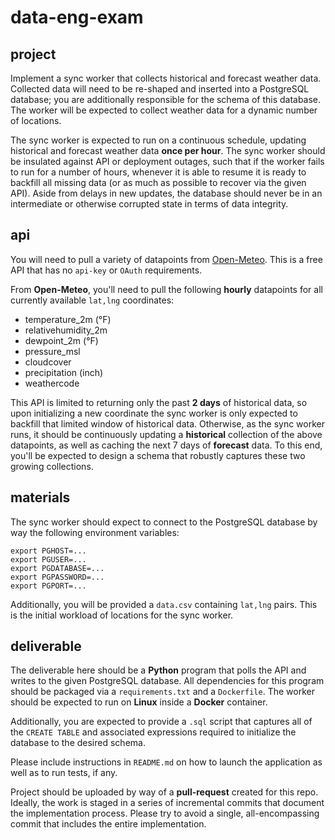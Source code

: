 # data-eng-exam

project
---
Implement a sync worker that collects historical and forecast weather data. Collected data will need to be re-shaped and inserted into a PostgreSQL database; you are additionally responsible for the schema of this database. The worker will be expected to collect weather data for a dynamic number of locations.

The sync worker is expected to run on a continuous schedule, updating historical and forecast weather data **once per hour**. The sync worker should be insulated against API or deployment outages, such that if the worker fails to run for a number of hours, whenever it is able to resume it is ready to backfill all missing data (or as much as possible to recover via the given API). Aside from delays in new updates, the database should never be in an intermediate or otherwise corrupted state in terms of data integrity.

api
---
You will need to pull a variety of datapoints from [Open-Meteo](https://open-meteo.com/en). This is a free API that has no `api-key` or `OAuth` requirements.

From **Open-Meteo**, you'll need to pull the following **hourly** datapoints for all currently available `lat,lng` coordinates:
- temperature_2m (°F)
- relativehumidity_2m
- dewpoint_2m (°F)
- pressure_msl
- cloudcover
- precipitation (inch)
- weathercode

This API is limited to returning only the past **2 days** of historical data, so upon initializing a new coordinate the sync worker is only expected to backfill that limited window of historical data. Otherwise, as the sync worker runs, it should be continuously updating a **historical** collection of the above datapoints, as well as caching the next 7 days of **forecast** data. To this end, you'll be expected to design a schema that robustly captures these two growing collections.

materials
---
The sync worker should expect to connect to the PostgreSQL database by way the following environment variables:
```
export PGHOST=...
export PGUSER=...
export PGDATABASE=...
export PGPASSWORD=...
export PGPORT=...
```
Additionally, you will be provided a `data.csv` containing `lat,lng` pairs. This is the initial workload of locations for the sync worker.

deliverable
---
The deliverable here should be a **Python** program that polls the API and writes to the given PostgreSQL database. All dependencies for this program should be packaged via a `requirements.txt` and a `Dockerfile`. The worker should be expected to run on **Linux** inside a **Docker** container.

Additionally, you are expected to provide a `.sql` script that captures all of the `CREATE TABLE` and associated expressions required to initialize the database to the desired schema.

Please include instructions in `README.md` on how to launch the application as well as to run tests, if any.

Project should be uploaded by way of a **pull-request** created for this repo. Ideally, the work is staged in a series of incremental commits that document the implementation process. Please try to avoid a single, all-encompassing commit that includes the entire implementation.
